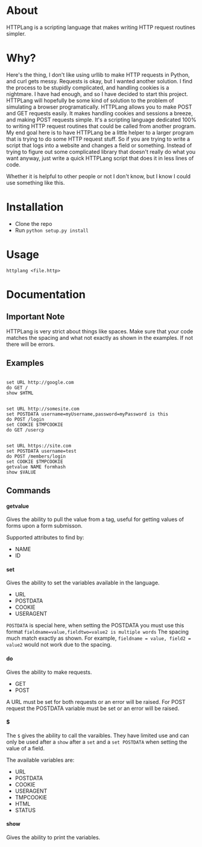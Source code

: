 About
=====

HTTPLang is a scripting language that makes writing HTTP request routines simpler.

Why?
====

Here's the thing, I don't like using urllib to make HTTP requests in Python, and curl gets messy. Requests is okay, but I wanted another solution. I find the process to be stupidly complicated, and handling cookies is a nightmare. I have had enough, and so I have decided to start this project. HTTPLang will hopefully be some kind of solution to the problem of simulating a browser programatically. HTTPLang allows you to make POST and GET requests easily. It makes handling cookies and sessions a breeze, and making POST requests simple. It's a scripting language dedicated 100% to writing HTTP request routines that could be called from another program. My end goal here is to have HTTPLang be a little helper to a larger program that is trying to do some HTTP request stuff. So if you are trying to write a script that logs into a website and changes a field or something. Instead of trying to figure out some complicated library that doesn't really do what you want anyway, just write a quick HTTPLang script that does it in less lines of code. 

Whether it is helpful to other people or not I don't know, but I know I could use something like this.


Installation
====
* Clone the repo
* Run `python setup.py install`

Usage
===
`httplang <file.http>`

Documentation
=============

Important Note
--------------

HTTPLang is very strict about things like spaces. Make sure that your code matches the spacing and what not exactly as shown in the examples. If not there will be errors.

Examples
--------


```

set URL http://google.com
do GET /
show $HTML

``` 

```

set URL http://somesite.com
set POSTDATA username=myUsername,password=myPassword is this
do POST /login
set COOKIE $TMPCOOKIE
do GET /usercp

```

```

set URL https://site.com
set POSTDATA username=test
do POST /members/login
set COOKIE $TMPCOOKIE
getvalue NAME formhash                                                                                                                                                                                 
show $VALUE

```


Commands
--------

#### getvalue

Gives the ability to pull the value from a tag, useful for getting values of forms upon a form submisson.

Supported attributes to find by:

- NAME
- ID


#### set

Gives the ability to set the variables available in the language.

- URL
- POSTDATA
- COOKIE
- USERAGENT

`POSTDATA` is special here, when setting the POSTDATA you must use this format ```fieldname=value,fieldtwo=value2 is multiple words``` The spacing much match exactly as shown. For example, ```fieldname = value, field2 = value2``` would not work due to the spacing.

#### do

Gives the ability to make requests.

- GET
- POST

A URL must be set for both requests or an error will be raised. For POST request the POSTDATA variable must be set or an error will be raised.

#### $

The `$` gives the ability to call the varaibles. They have limited use and can only be used after a `show` after a `set` and a `set POSTDATA` when setting the value of a field.

The available variables are:

- URL
- POSTDATA
- COOKIE
- USERAGENT
- TMPCOOKIE
- HTML
- STATUS

#### show

Gives the ability to print the variables.  

